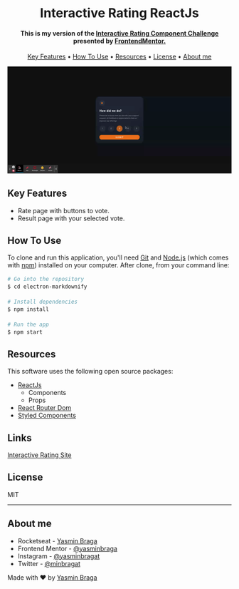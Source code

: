 <h1 align="center">  
  Interactive Rating ReactJs
</h1>

<h4 align="center">This is my version of the  <a href="https://www.frontendmentor.io/challenges/interactive-rating-component-koxpeBUmI" target="_blank">Interactive Rating Component Challenge</a> presented by <a href="https://www.frontendmentor.io/home" target="_blank">FrontendMentor</>.</h4>

<p align="center">
  <a href="#key-features">Key Features</a> •
  <a href="#how-to-use">How To Use</a> •
  <a href="#resources">Resources</a> •
  <a href="#license">License</a> •
  <a href="#license">About me</a>
</p>

<div align="center">
  <img  src="./preview.gif" />
</div>

## Key Features

- Rate page with buttons to vote.
- Result page with your selected vote.

## How To Use

To clone and run this application, you'll need [Git](https://git-scm.com) and [Node.js](https://nodejs.org/en/download/) (which comes with [npm](http://npmjs.com)) installed on your computer. After clone, from your command line:

```bash
# Go into the repository
$ cd electron-markdownify

# Install dependencies
$ npm install

# Run the app
$ npm start
```

## Resources

This software uses the following open source packages:

- [ReactJs](https://pt-br.reactjs.org/)
  - Components
  - Props
- [React Router Dom](https://v5.reactrouter.com/web/guides/quick-start)
- [Styled Components](https://styled-components.com/)

## Links

[Interactive Rating Site](https://interactive-rating-yasminbraga.netlify.app/)

## License

MIT

---

## About me

- Rocketseat - [Yasmin Braga](https://app.rocketseat.com.br/me/yasmin-braga-1568974763)
- Frontend Mentor - [@yasminbraga](https://www.frontendmentor.io/profile/yasminbraga)
- Instagram - [@yasminbragat](https://www.twitter.com/yasminbragat)
- Twitter - [@minbragat](https://www.twitter.com/minbragat)

Made with :heart: by [Yasmin Braga](https://github.com/yasminbraga)
